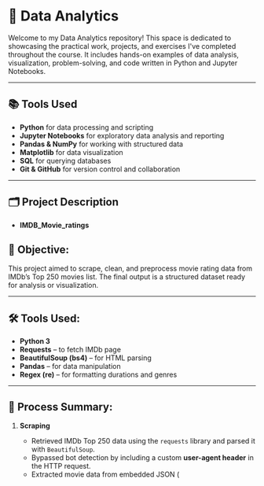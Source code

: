 # 🧠 Data Analytics 

Welcome to my Data Analytics repository! This space is dedicated to showcasing the practical work, projects, and exercises I've completed throughout the course. It includes hands-on examples of data analysis, visualization, problem-solving, and code written in Python and Jupyter Notebooks.

---

## 📚 Tools Used

- **Python** for data processing and scripting
- **Jupyter Notebooks** for exploratory data analysis and reporting
- **Pandas & NumPy** for working with structured data
- **Matplotlib** for data visualization
- **SQL** for querying databases 
- **Git & GitHub** for version control and collaboration

---

## 🗂️ Project Description

- **IMDB_Movie_ratings**

## 🎯 Objective:
This project aimed to scrape, clean, and preprocess movie rating data from IMDb’s Top 250 movies list. The final output is a structured dataset ready for analysis or visualization.

---

## 🛠️ Tools Used:
- **Python 3**
- **Requests** – to fetch IMDb page
- **BeautifulSoup (bs4)** – for HTML parsing
- **Pandas** – for data manipulation
- **Regex (re)** – for formatting durations and genres

---

## 🔄 Process Summary:

1. **Scraping**  
   - Retrieved IMDb Top 250 data using the `requests` library and parsed it with `BeautifulSoup`.
   - Bypassed bot detection by including a custom **user-agent header** in the HTTP request.
   - Extracted movie data from embedded JSON (<script type="application/ld+json">), allowing for a more structured and complete dataset.

2. **Cleaning**  
   - Checked for and handled missing values.
   - Removed duplicates.
   - Standardized and cleaned textual fields.

3. **Preprocessing**
   - Converted ISO 8601 duration (e.g., `PT2H32M`) into both `Duration_Minutes` and a readable format like `2H 32M`.

---

## 🚧 Challenges & Solutions:

| Challenge | Solution |
|----------|-----------|
| IMDb blocked requests due to scraping (HTTP 430) | **Used headers with a user-agent** to mimic a real browser and bypass restrictions:  
```python
headers = {
    'User-Agent': 'Mozilla/5.0 (Windows NT 10.0; Win64; x64) AppleWebKit/537.36 (KHTML, like Gecko) Chrome/91.0.4472.124 Safari/537.36'
}
requests.get(url, headers=headers)
``` |
| Difficulty parsing the HTML table for titles/ratings | Switched to parsing the embedded JSON data inside `<script type="application/ld+json">` |
| Duration field in ISO format (`PT2H30M`) | Used regex to extract minutes, then converted to both readable and numeric formats |

---

## 📁 Output:

- Final cleaned dataset: `IMDb_Final_Dataset.csv`
- Columns include: Title, Rating, Genre, Duration_Minutes, URL, Description, etc.
- Final dataset is ready for EDA, visualization, or modeling.

